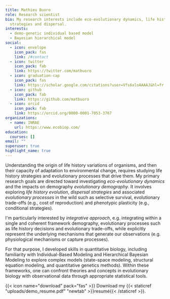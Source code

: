 ```yaml
---
title: Mathieu Buoro
role: Research scientist
bio: My research interests include eco-evolutionary dynamics, life history
  strategies and dispersal.
interests:
  - demo-genetic individual based model
  - Bayesian hierarchical model
social:
  - icon: envelope
    icon_pack: fas
    link: /#contact
  - icon: twitter
    icon_pack: fab
    link: https://twitter.com/matbuoro
  - icon: graduation-cap
    icon_pack: fas
    link: https://scholar.google.com/citations?user=Vfs6xloAAAAJ&hl=fr
  - icon: github
    icon_pack: fab
    link: https://github.com/matbuoro
  - icon: orcid
    icon_pack: fab
    link: https://orcid.org/0000-0001-7053-3767
organizations:
  - name: INRAE
    url: https://www.ecobiop.com/
education:
  courses: []
email: ""
superuser: true
highlight_name: true
---
```


Understanding the origin of life history variations of organisms, and then their capacity of adaptation to environmental change, requires studying life history strategies and evolutionary processes that drive them. My primary research goals are directed toward investigating _eco-evolutionary dynamics_ and the impacts on demography _evolutionary demography_. It involves exploring _life history evolution_, _dispersal strategies_ and associated _evolutionary processes_ in the wild such as selective survival, evolutionary trade-offs (e.g., cost of reproduction) and phenotypic plasticity (e.g., conditional strategies).  


I'm particularly interested by _integrative approach_, e.g. integrating within a single and coherent framework demography, evolutionary processes such as life history decisions and evolutionary trade-offs, while explicitly represent the underlying mechanisms that generate our observations (e.g. physiological mechanisms or capture processes).  


For that purpose, I developed skills in quantitative biology, including familiarity with Individual-Based Modeling and Hierarchical Bayesian Modeling to explore complex models (state-space modeling, structural equation modeling, and quantitative genetics methods). Within these frameworks, one can confront theories and concepts in evolutionary biology with observational data through appropriate statistical tools.  

{{< icon name="download" pack="fas" >}} Download my {{< staticref "uploads/demo_resume.pdf" "newtab" >}}resumé{{< /staticref >}}.
